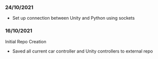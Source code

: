 ###

### 24/10/2021
 - Set up connection between Unity and Python using sockets


### 16/10/2021

Initial Repo Creation
 - Saved all current car controller and Unity controllers to external repo